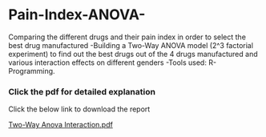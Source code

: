 # Pain-Index-ANOVA-
Comparing the different drugs and their pain index in order to select the best drug manufactured -Building a Two-Way ANOVA model (2^3 factorial experiment) to find out the best drugs out of the 4 drugs manufactured and various interaction effects on different genders -Tools used: R-Programming.

### Click the pdf for detailed explanation

Click the below link to download the report


[Two-Way Anova Interaction.pdf](https://github.com/Srikar-R/Pain-Index-ANOVA-/files/8955067/Two-Way.Anova.Interaction.pdf)
